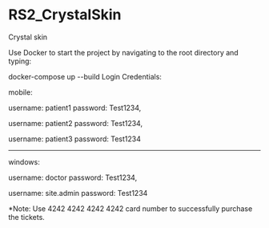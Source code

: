 # RS2_CrystalSkin
Crystal skin

Use Docker to start the project by navigating to the root directory and typing:

docker-compose up --build Login Credentials:

mobile:

username: patient1
password: Test1234,

username: patient2
password: Test1234,

username: patient3
password: Test1234

----------------------------

windows:

username: doctor
password: Test1234,

username: site.admin
password: Test1234


*Note: Use 4242 4242 4242 4242 card number to successfully purchase the tickets.
